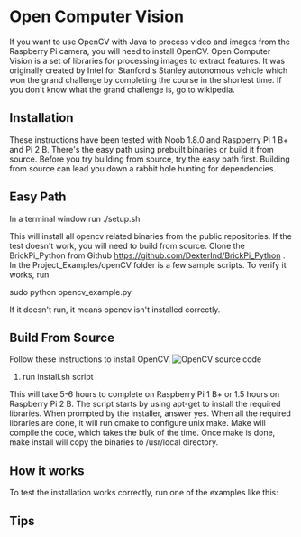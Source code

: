 Open Computer Vision
======

If you want to use OpenCV with Java to process video and images from the Raspberry Pi camera, you will need to install OpenCV. Open Computer Vision is a set of libraries for processing images to extract features. It was originally created by Intel for Stanford's Stanley autonomous vehicle which won the grand challenge by completing the course in the shortest time. If you don't know what the grand challenge is, go to wikipedia.

Installation
------
These instructions have been tested with Noob 1.8.0 and Raspberry Pi 1 B+ and Pi 2 B. There's the easy path using prebuilt binaries or build it from source. Before you try building from source, try the easy path first. Building from source can lead you down a rabbit hole hunting for dependencies.

<b>Easy Path</b>
------
In a terminal window run ./setup.sh

This will install all opencv related binaries from the public repositories. If the test doesn't work, you will need to build from source. Clone the BrickPi_Python from Github https://github.com/DexterInd/BrickPi_Python . In the Project_Examples/openCV folder is a few sample scripts. To verify it works, run

sudo python opencv_example.py

If it doesn't run, it means opencv isn't installed correctly.

<b>Build From Source</b>
------

Follow these instructions to install OpenCV.
![OpenCV source code](http://sourceforge.net/projects/opencvlibrary/files/opencv-unix/ "")

1. run install.sh script

This will take 5-6 hours to complete on Raspberry Pi 1 B+ or 1.5 hours on Raspberry Pi 2 B. The script starts by using apt-get to install the required libraries. When prompted by the installer, answer yes. When all the required libraries are done, it will run cmake to configure unix make. Make will compile the code, which takes the bulk of the time. Once make is done, make install will copy the binaries to /usr/local directory. 

How it works
------
To test the installation works correctly, run one of the examples like this:


Tips
------


